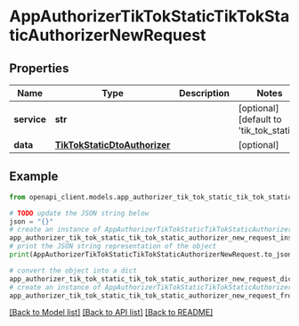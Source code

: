 # AppAuthorizerTikTokStaticTikTokStaticAuthorizerNewRequest


## Properties

Name | Type | Description | Notes
------------ | ------------- | ------------- | -------------
**service** | **str** |  | [optional] [default to 'tik_tok_static']
**data** | [**TikTokStaticDtoAuthorizer**](TikTokStaticDtoAuthorizer.md) |  | [optional] 

## Example

```python
from openapi_client.models.app_authorizer_tik_tok_static_tik_tok_static_authorizer_new_request import AppAuthorizerTikTokStaticTikTokStaticAuthorizerNewRequest

# TODO update the JSON string below
json = "{}"
# create an instance of AppAuthorizerTikTokStaticTikTokStaticAuthorizerNewRequest from a JSON string
app_authorizer_tik_tok_static_tik_tok_static_authorizer_new_request_instance = AppAuthorizerTikTokStaticTikTokStaticAuthorizerNewRequest.from_json(json)
# print the JSON string representation of the object
print(AppAuthorizerTikTokStaticTikTokStaticAuthorizerNewRequest.to_json())

# convert the object into a dict
app_authorizer_tik_tok_static_tik_tok_static_authorizer_new_request_dict = app_authorizer_tik_tok_static_tik_tok_static_authorizer_new_request_instance.to_dict()
# create an instance of AppAuthorizerTikTokStaticTikTokStaticAuthorizerNewRequest from a dict
app_authorizer_tik_tok_static_tik_tok_static_authorizer_new_request_from_dict = AppAuthorizerTikTokStaticTikTokStaticAuthorizerNewRequest.from_dict(app_authorizer_tik_tok_static_tik_tok_static_authorizer_new_request_dict)
```
[[Back to Model list]](../README.md#documentation-for-models) [[Back to API list]](../README.md#documentation-for-api-endpoints) [[Back to README]](../README.md)


